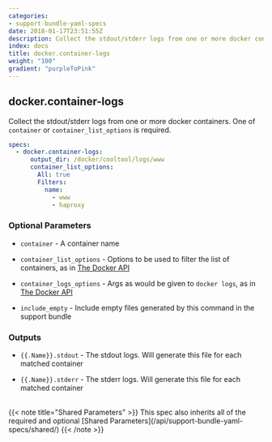 ```yaml
---
categories:
- support-bundle-yaml-specs
date: 2018-01-17T23:51:55Z
description: Collect the stdout/stderr logs from one or more docker containers. One of `container` or `container_list_options` is required.
index: docs
title: docker.container-logs
weight: "100"
gradient: "purpleToPink"
---
```


## docker.container-logs

Collect the stdout/stderr logs from one or more docker containers. One of `container` or `container_list_options` is required.


```yaml
specs:
  - docker.container-logs:
      output_dir: /docker/cooltool/logs/www
      container_list_options:
        All: true
        Filters:
          name:
            - www
            - haproxy
```


### Optional Parameters


- `container` - A container name


- `container_list_options` - Options to be used to filter the list of containers, as in [The Docker API](https://github.com/moby/moby/blob/master/api/types/client.go#L61)


- `container_logs_options` - Args as would be given to `docker logs`, as in [The Docker API](https://github.com/moby/moby/blob/master/api/types/client.go#L73)


- `include_empty` - Include empty files generated by this command in the support bundle



### Outputs

    
- `{{.Name}}.stdout` - The stdout logs. Will generate this file for each matched container

- `{{.Name}}.stderr` - The stderr logs. Will generate this file for each matched container


<br>
{{< note title="Shared Parameters" >}}
This spec also inherits all of the required and optional [Shared Parameters](/api/support-bundle-yaml-specs/shared/)
{{< /note >}}

    
